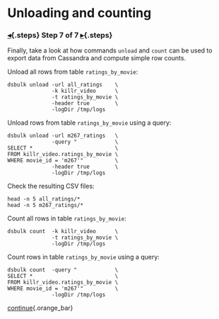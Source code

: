 <div class="top">

# Unloading and counting
### [◂](command:katapod.loadPage?step6){.steps} Step 7 of 7 [▸](command:katapod.loadPage?finish){.steps}
</div>

Finally, take a look at how commands `unload` and `count` can be used to 
export data from Cassandra and compute simple row counts. 

Unload all rows from table `ratings_by_movie`:
```
dsbulk unload -url all_ratings    \
              -k killr_video      \
              -t ratings_by_movie \
              -header true        \
              -logDir /tmp/logs 
```

Unload rows from table `ratings_by_movie` using a query:
```
dsbulk unload -url m267_ratings   \
              -query "            \
SELECT *                          \
FROM killr_video.ratings_by_movie \
WHERE movie_id = 'm267'"          \
              -header true        \
              -logDir /tmp/logs 
```

Check the resulting CSV files:
```
head -n 5 all_ratings/*
head -n 5 m267_ratings/*
```

Count all rows in table `ratings_by_movie`:
```
dsbulk count  -k killr_video      \
              -t ratings_by_movie \
              -logDir /tmp/logs 
```

Count rows in table `ratings_by_movie` using a query:
```
dsbulk count  -query "            \
SELECT *                          \
FROM killr_video.ratings_by_movie \
WHERE movie_id = 'm267'"          \
              -logDir /tmp/logs 
```

[continue](command:katapod.loadPage?finish){.orange_bar}
